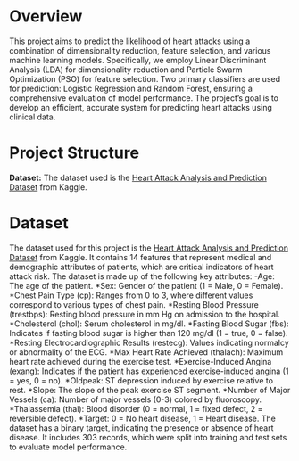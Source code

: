 # Overview
This project aims to predict the likelihood of heart attacks using a combination of dimensionality reduction, feature selection, and various machine learning models. Specifically, we employ Linear Discriminant Analysis (LDA) for dimensionality reduction and Particle Swarm Optimization (PSO) for feature selection. Two primary classifiers are used for prediction: Logistic Regression and Random Forest, ensuring a comprehensive evaluation of model performance. The project’s goal is to develop an efficient, accurate system for predicting heart attacks using clinical data.
# Project Structure
**Dataset:** The dataset used is the [Heart Attack Analysis and Prediction Dataset](https://www.kaggle.com/datasets/rashikrahmanpritom/heart-attack-analysis-prediction-dataset) from Kaggle.
# Dataset
The dataset used for this project is the [Heart Attack Analysis and Prediction Dataset](https://www.kaggle.com/datasets/rashikrahmanpritom/heart-attack-analysis-prediction-dataset) from Kaggle. It contains 14 features that represent medical and demographic attributes of patients, which are critical indicators of heart attack risk. The dataset is made up of the following key attributes:
-Age: The age of the patient.
*Sex: Gender of the patient (1 = Male, 0 = Female).
*Chest Pain Type (cp): Ranges from 0 to 3, where different values correspond to various types of chest pain.
*Resting Blood Pressure (trestbps): Resting blood pressure in mm Hg on admission to the hospital.
*Cholesterol (chol): Serum cholesterol in mg/dl.
*Fasting Blood Sugar (fbs): Indicates if fasting blood sugar is higher than 120 mg/dl (1 = true, 0 = false).
*Resting Electrocardiographic Results (restecg): Values indicating normalcy or abnormality of the ECG.
*Max Heart Rate Achieved (thalach): Maximum heart rate achieved during the exercise test.
*Exercise-Induced Angina (exang): Indicates if the patient has experienced exercise-induced angina (1 = yes, 0 = no).
*Oldpeak: ST depression induced by exercise relative to rest.
*Slope: The slope of the peak exercise ST segment.
*Number of Major Vessels (ca): Number of major vessels (0-3) colored by fluoroscopy.
*Thalassemia (thal): Blood disorder (0 = normal, 1 = fixed defect, 2 = reversible defect).
*Target: 0 = No heart disease, 1 = Heart disease.
The dataset has a binary target, indicating the presence or absence of heart disease. It includes 303 records, which were split into training and test sets to evaluate model performance.
